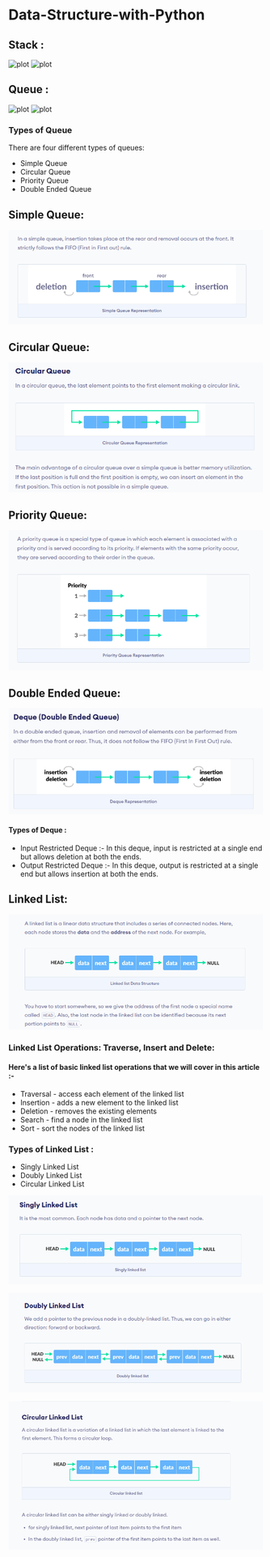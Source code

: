# Data-Structure-with-Python

## Stack :

![plot](https://i.imgur.com/R6KnD0h.png)
![plot](https://i.imgur.com/CfcQg9a.png)

## Queue :

![plot](https://i.imgur.com/leiUmu6.png)
![plot](https://i.imgur.com/kkFEqVW.png)

### Types of Queue
There are four different types of queues:
- Simple Queue
- Circular Queue
- Priority Queue
- Double Ended Queue

## Simple Queue:

![img.png](img.png)

## Circular Queue:

![img_1.png](img_1.png)

## Priority Queue:

![img_2.png](img_2.png)

## Double Ended Queue:

![img_3.png](img_3.png)

#### Types of Deque : 
- Input Restricted Deque :-
  In this deque, input is restricted at a single end but allows deletion at both the ends.
- Output Restricted Deque :-
  In this deque, output is restricted at a single end but allows insertion at both the ends.

## Linked List:

![img_4.png](img_4.png)

### Linked List Operations: Traverse, Insert and Delete:
#### Here's a list of basic linked list operations that we will cover in this article :-

- Traversal - access each element of the linked list
- Insertion - adds a new element to the linked list
- Deletion - removes the existing elements
- Search - find a node in the linked list
- Sort - sort the nodes of the linked list

### Types of Linked List :
- Singly Linked List
- Doubly Linked List
- Circular Linked List

![img_5.png](img_5.png)

![img_6.png](img_6.png)

![img_7.png](img_7.png)
